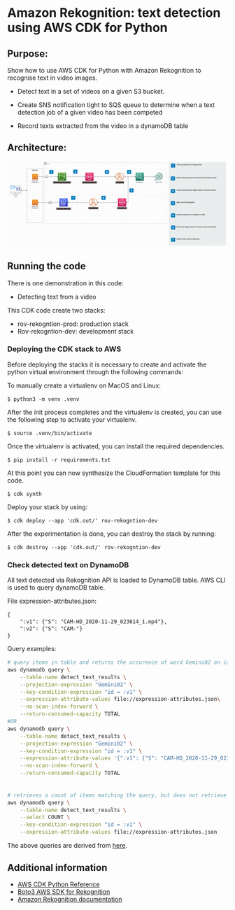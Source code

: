 # Amazon Rekognition:  text detection using AWS CDK for Python 



## Purpose:

Show how to use AWS CDK for Python with Amazon Rekognition to recognise text in video images.

- Detect text in a set of videos on a given S3 bucket.

- Create SNS notification tight to SQS queue to determine when a text detection job of a given video has been competed

- Record texts extracted from the video in a dynamoDB table

  

## Architecture:

![image-20210706101151686](README.assets/image-20210706101151686.png)

## Running the code

There is one demonstration in this code:

* Detecting text from a video

This CDK code create two stacks:

- rov-rekogntion-prod: production stack
- Rov-rekogntion-dev: development stack



### Deploying the CDK stack to AWS

Before deploying the stacks it is necessary to create and activate the python virtual environment through the following commands:

To manually create a virtualenv on MacOS and Linux:

```
$ python3 -m venv .venv
```

After the init process completes and the virtualenv is created, you can use the following
step to activate your virtualenv.

```
$ source .venv/bin/activate
```

Once the virtualenv is activated, you can install the required dependencies.

```
$ pip install -r requirements.txt
```

At this point you can now synthesize the CloudFormation template for this code.

```
$ cdk synth
```

Deploy your stack by using:

```
$ cdk deploy --app 'cdk.out/' rov-rekogntion-dev
```

After the experimentation is done, you can destroy the stack by running:

```
$ cdk destroy --app 'cdk.out/' rov-rekogntion-dev
```



### Check detected text on DynamoDB

All text detected via Rekognition API is loaded to DynamoDB table. AWS CLI is used to query dynamoDB table.

File expression-attributes.json:

```
{
    ":v1": {"S": "CAM-HD_2020-11-29_023614_1.mp4"},
    ":v2": {"S": "CAM-"}
}

```

Query examples:

```bash
# query items in table and returns the occurence of word Gemini02 on id "CAM-HD_2020-11-29_023614_1.mp4".
aws dynamodb query \
    --table-name detect_text_results \
    --projection-expression "Gemini02" \
    --key-condition-expression "id = :v1" \
    --expression-attribute-values file://expression-attributes.json\
    --no-scan-index-forward \
    --return-consumed-capacity TOTAL
#OR
aws dynamodb query \
    --table-name detect_text_results \
    --projection-expression "Gemini02" \
    --key-condition-expression "id = :v1" \
    --expression-attribute-values '{":v1": {"S": "CAM-HD_2020-11-29_023614_1.mp4"}}'\
    --no-scan-index-forward \
    --return-consumed-capacity TOTAL

    
# retrieves a count of items matching the query, but does not retrieve any of the items themselves.
aws dynamodb query \
    --table-name detect_text_results \
    --select COUNT \
    --key-condition-expression "id = :v1" \
    --expression-attribute-values file://expression-attributes.json

```

The above queries are derived from [here](https://docs.aws.amazon.com/cli/latest/reference/dynamodb/query.html).



## Additional information

- [AWS CDK Python Reference](https://docs.aws.amazon.com/cdk/api/v2/python/aws_cdk.html)
- [Boto3 AWS SDK for Rekognition](https://boto3.amazonaws.com/v1/documentation/api/latest/reference/services/rekognition.html#Rekognition.Client.start_text_detection)
- [Amazon Rekognition documentation](https://docs.aws.amazon.com/rekognition)

